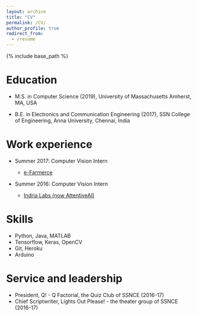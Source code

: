 ```yaml
---
layout: archive
title: "CV"
permalink: /CV/
author_profile: true
redirect_from:
  - /resume
---
```


{% include base_path %}

Education
======
* M.S. in Computer Science (2019),
	  University of Massachusetts
	  Amherst, MA, USA

* B.E. in Electronics and Communication Engineering (2017), 
	  SSN College of Engineering, Anna University, 
	  Chennai, India
	
Work experience
======
* Summer 2017: Computer Vision Intern
  * [e-Farmerce](https://e-Farmerce.com)

* Summer 2016: Computer Vision Intern
  * [Indria Labs (now AttentiveAI)](https://attentive.ai)
  
  
Skills
======
* Python, Java, MATLAB
* Tensorflow, Keras, OpenCV
* Git, Heroku
* Arduino

  
Service and leadership
======
* President, Q! - Q Factorial, the Quiz Club of SSNCE (2016-17)
* Chief Scriptwriter, Lights Out Please! - the theater group of SSNCE (2016-17)

